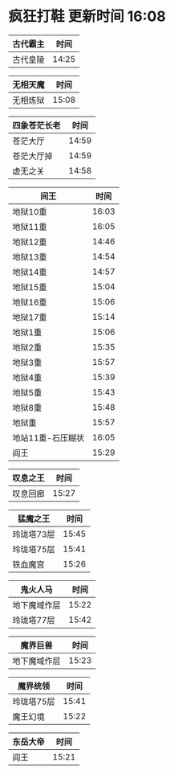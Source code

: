 # 疯狂打鞋 更新时间 16:08

| 古代霸主   | 时间    |
|--------|-------|
| 古代皇陵 | 14:25 |

| 无相天魔   | 时间    |
|--------|-------|
| 无相炼狱 | 15:08 |

| 四象苍茫长老   | 时间    |
|--------|-------|
| 苍茫大厅 | 14:59 |
| 苍茫大厅掉 | 14:59 |
| 虚无之关 | 14:58 |

| 间王   | 时间    |
|--------|-------|
| 地狱10重 | 16:03 |
| 地狱11重 | 16:05 |
| 地狱12重 | 14:46 |
| 地狱13重 | 14:54 |
| 地狱14重 | 14:57 |
| 地狱15重 | 15:04 |
| 地狱16重 | 15:06 |
| 地狱17重 | 15:14 |
| 地狱1重 | 15:06 |
| 地狱2重 | 15:35 |
| 地狱3重 | 15:57 |
| 地狱4重 | 15:39 |
| 地狱5重 | 15:43 |
| 地狱8重 | 15:48 |
| 地狱重 | 15:57 |
| 地站11重-石压糊状 | 16:05 |
| 阎王 | 15:29 |

| 叹息之王   | 时间    |
|--------|-------|
| 叹息回廊 | 15:27 |

| 猛魔之王   | 时间    |
|--------|-------|
| 玲珑塔73层 | 15:45 |
| 玲珑塔75层 | 15:41 |
| 铁血魔宫 | 15:26 |

| 鬼火人马   | 时间    |
|--------|-------|
| 地下魔域作层 | 15:22 |
| 玲珑塔77层 | 15:42 |

| 魔界巨兽   | 时间    |
|--------|-------|
| 地下魔域作层 | 15:23 |

| 魔界统领   | 时间    |
|--------|-------|
| 玲珑塔75层 | 15:41 |
| 魔王幻境 | 15:22 |

| 东岳大帝   | 时间    |
|--------|-------|
| 阎王 | 15:21 |